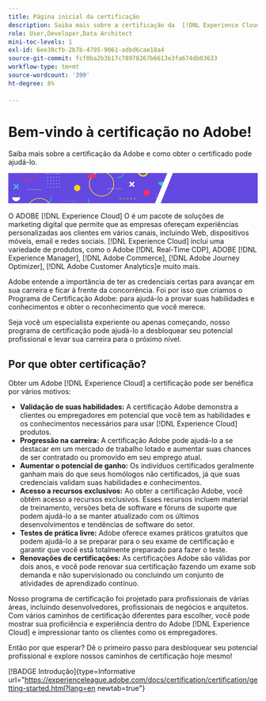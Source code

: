 ```yaml
---
title: Página inicial da certificação
description: Saiba mais sobre a certificação da  [!DNL Experience Cloud]  na Adobe. Descubra o que ser certificado pode fazer por você.
role: User,Developer,Data Architect
mini-toc-levels: 1
exl-id: 6ee30cfb-2b7b-4795-9061-adbd6cae18a4
source-git-commit: fcf0ba2b3b17c78978267b6613e3fa674db03633
workflow-type: tm+mt
source-wordcount: '399'
ht-degree: 8%

---
```


# Bem-vindo à certificação no Adobe!

Saiba mais sobre a certificação da Adobe e como obter o certificado pode ajudá-lo.

![Banner](/help/certifications/assets/home_banner_smallwide.png)

O ADOBE [!DNL Experience Cloud] O é um pacote de soluções de marketing digital que permite que as empresas ofereçam experiências personalizadas aos clientes em vários canais, incluindo Web, dispositivos móveis, email e redes sociais. [!DNL Experience Cloud] inclui uma variedade de produtos, como o Adobe [!DNL Real-Time CDP], ADOBE [!DNL Experience Manager], [!DNL Adobe Commerce], [!DNL Adobe Journey Optimizer], [!DNL Adobe Customer Analytics]e muito mais.

Adobe entende a importância de ter as credenciais certas para avançar em sua carreira e ficar à frente da concorrência. Foi por isso que criamos o Programa de Certificação Adobe: para ajudá-lo a provar suas habilidades e conhecimentos e obter o reconhecimento que você merece.

Seja você um especialista experiente ou apenas começando, nosso programa de certificação pode ajudá-lo a desbloquear seu potencial profissional e levar sua carreira para o próximo nível.

## Por que obter certificação?

Obter um Adobe [!DNL Experience Cloud] a certificação pode ser benéfica por vários motivos:

* **Validação de suas habilidades:** A certificação Adobe demonstra a clientes ou empregadores em potencial que você tem as habilidades e os conhecimentos necessários para usar [!DNL Experience Cloud] produtos.
* **Progressão na carreira:** A certificação Adobe pode ajudá-lo a se destacar em um mercado de trabalho lotado e aumentar suas chances de ser contratado ou promovido em seu emprego atual.
* **Aumentar o potencial de ganho:** Os indivíduos certificados geralmente ganham mais do que seus homólogos não certificados, já que suas credenciais validam suas habilidades e conhecimentos.
* **Acesso a recursos exclusivos:** Ao obter a certificação Adobe, você obtém acesso a recursos exclusivos. Esses recursos incluem material de treinamento, versões beta de software e fóruns de suporte que podem ajudá-lo a se manter atualizado com os últimos desenvolvimentos e tendências de software do setor.
* **Testes de prática livre:** Adobe oferece exames práticos gratuitos que podem ajudá-lo a se preparar para o seu exame de certificação e garantir que você está totalmente preparado para fazer o teste.
* **Renovações de certificações:** As certificações Adobe são válidas por dois anos, e você pode renovar sua certificação fazendo um exame sob demanda e não supervisionado ou concluindo um conjunto de atividades de aprendizado contínuo.

Nosso programa de certificação foi projetado para profissionais de várias áreas, incluindo desenvolvedores, profissionais de negócios e arquitetos. Com vários caminhos de certificação diferentes para escolher, você pode mostrar sua proficiência e experiência dentro do Adobe [!DNL Experience Cloud] e impressionar tanto os clientes como os empregadores.

Então por que esperar? Dê o primeiro passo para desbloquear seu potencial profissional e explore nossos caminhos de certificação hoje mesmo!

[!BADGE Introdução]{type=Informative url="https://experienceleague.adobe.com/docs/certification/certification/getting-started.html?lang=en newtab=true"}
